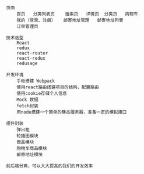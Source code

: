 	页面
		首页   分类列表页    搜索页   详情页  分类页   购物车
		我的（登录、注册）   邮寄地址管理   邮寄地址列表
		订单管理页
	
	技术选型 
		React
		redux
		react-router
		react-redux
		redusage

	开发环境
		手动搭建 Webpack 
		使用react路由搭建项目的结构，配置路由
		使用cookie存储个人信息
		Mock 数据
		fetch封装
		用node搭建一个简单的静态服务器，准备一定的模拟接口
	
	组件封装
    	弹出柜
    	轮播图模块
    	商品模块
    	购物车商品模块
    	邮寄地址模块

	前后端分离，可以大大提高的我们的开发效率